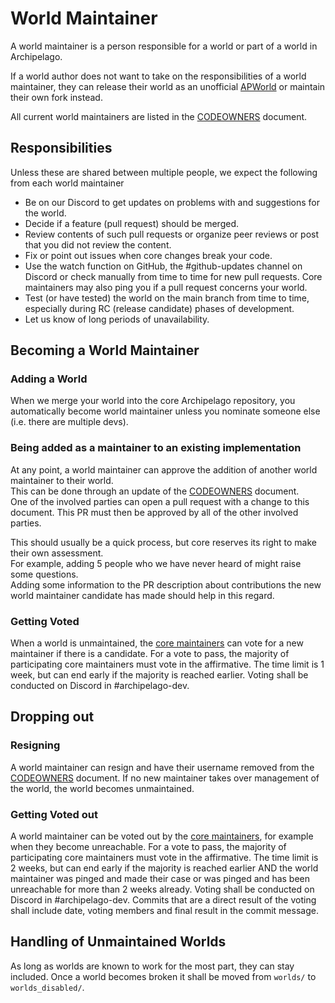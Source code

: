 # World Maintainer

A world maintainer is a person responsible for a world or part of a world in Archipelago.

If a world author does not want to take on the responsibilities of a world maintainer, they can release their world as
an unofficial [APWorld](/docs/apworld%20specification.md) or maintain their own fork instead.

All current world maintainers are listed in the [CODEOWNERS](/docs/CODEOWNERS) document.

## Responsibilities

Unless these are shared between multiple people, we expect the following from each world maintainer

* Be on our Discord to get updates on problems with and suggestions for the world.
* Decide if a feature (pull request) should be merged.
* Review contents of such pull requests or organize peer reviews or post that you did not review the content.
* Fix or point out issues when core changes break your code.
* Use the watch function on GitHub, the #github-updates channel on Discord or check manually from time to time for new
  pull requests. Core maintainers may also ping you if a pull request concerns your world.
* Test (or have tested) the world on the main branch from time to time, especially during RC (release candidate) phases
  of development.
* Let us know of long periods of unavailability.

## Becoming a World Maintainer

### Adding a World

When we merge your world into the core Archipelago repository, you automatically become world maintainer unless you
nominate someone else (i.e. there are multiple devs).

### Being added as a maintainer to an existing implementation

At any point, a world maintainer can approve the addition of another world maintainer to their world.  
This can be done through an update of the [CODEOWNERS](/docs/CODEOWNERS) document.  
One of the involved parties can open a pull request with a change to this document. This PR must then
be approved by all of the other involved parties.

This should usually be a quick process, but core reserves its right to make their own assessment.  
For example, adding 5 people who we have never heard of might raise some questions.  
Adding some information to the PR description about contributions the new world maintainer candidate has made should
help in this regard.

### Getting Voted

When a world is unmaintained, the [core maintainers](https://github.com/orgs/ArchipelagoMW/people)
can vote for a new maintainer if there is a candidate.
For a vote to pass, the majority of participating core maintainers must vote in the affirmative.
The time limit is 1 week, but can end early if the majority is reached earlier.
Voting shall be conducted on Discord in #archipelago-dev.

## Dropping out

### Resigning

A world maintainer can resign and have their username removed from the [CODEOWNERS](/docs/CODEOWNERS) document. If no
new maintainer takes over management of the world, the world becomes unmaintained.

### Getting Voted out

A world maintainer can be voted out by the [core maintainers](https://github.com/orgs/ArchipelagoMW/people),
for example when they become unreachable.
For a vote to pass, the majority of participating core maintainers must vote in the affirmative.
The time limit is 2 weeks, but can end early if the majority is reached earlier AND the world maintainer was pinged and
made their case or was pinged and has been unreachable for more than 2 weeks already.
Voting shall be conducted on Discord in #archipelago-dev. Commits that are a direct result of the voting shall include
date, voting members and final result in the commit message.

## Handling of Unmaintained Worlds

As long as worlds are known to work for the most part, they can stay included. Once a world becomes broken it shall be
moved from `worlds/` to `worlds_disabled/`.
